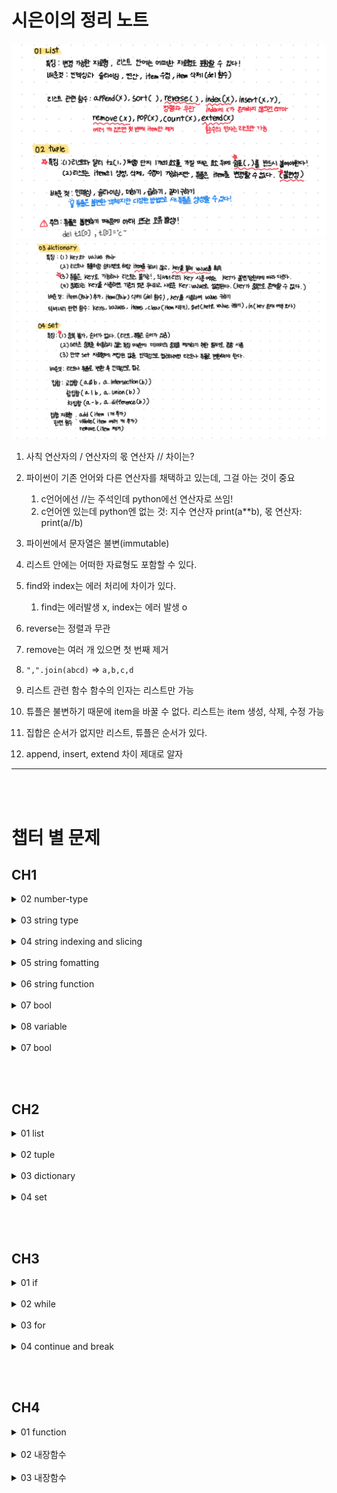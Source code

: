 # 시은이의 정리 노트

![list, tuple](<src/img/list, tuple.jpg>)![dictionary, set](<src/img/dictionary, set.jpg>)

1. 사칙 연산자의 / 연산자의 몫 연산자 // 차이는?

2. 파이썬이 기존 언어와 다른 연산자를 채택하고 있는데, 그걸 아는 것이 중요

   1. c언어에선 //는 주석인데 python에선 연산자로 쓰임!
   2. c언어엔 있는데 python엔 없는 것: 지수 연산자 print(a\*\*b), 몫 연산자: print(a//b)

3. 파이썬에서 문자열은 불변(immutable)

4. 리스트 안에는 어떠한 자료형도 포함할 수 있다.

5. find와 index는 에러 처리에 차이가 있다.
   1. find는 에러발생 x, index는 에러 발생 o
6. reverse는 정렬과 무관

7. remove는 여러 개 있으면 첫 번째 제거

8. `",".join(abcd)` => `a,b,c,d`

9. 리스트 관련 함수 함수의 인자는 리스트만 가능

10. 튜플은 불변하기 때문에 item을 바꿀 수 없다. 리스트는 item 생성, 삭제, 수정 가능

11. 집합은 순서가 없지만 리스트, 튜플은 순서가 있다.

12. append, insert, extend 차이 제대로 알자

---

<br><br>

# 챕터 별 문제

## CH1

<details>
  <summary>02 number-type</summary>
  
> 문제 1: 기본 숫자형

설명: 다음의 변수에 정수형, 실수형 값을 할당한 후, 해당 값의 타입을 출력하는 프로그램을 작성하세요.

- a에 100을 할당
- b에 3.14를 할당

```python
# TODO: 아래에 코드를 작성하세요.
```

> 문제 2: 2진수, 8진수, 16진수 변환

설명: 다음의 10진수 숫자를 각각 2진수, 8진수, 16진수로 변환하여 출력하는 프로그램을 작성하세요.

- 10 (10진수)
- 255 (10진수)

```python
# TODO: 아래에 코드를 작성하세요.
```

> 문제 3: 사칙연산

설명: 두 정수 a = 15, b = 4에 대해 다음의 연산을 수행하고 결과를 출력하는 프로그램을 작성하세요.

- a와 b의 합
- a와 b의 차
- a와 b의 곱
- a를 b로 나눈 결과
- a를 b로 나눈 몫
- a를 b로 나눈 나머지

```python
# TODO: 아래에 코드를 작성하세요.
```

> 문제 4: 지수 연산

설명: 정수 a = 2, b = 5에 대해 a의 b제곱을 계산하고 결과를 출력하는 프로그램을 작성하세요.

```python
# TODO: 아래에 코드를 작성하세요.
```

> 문제 5: 복합 연산자

설명: 정수 x = 10을 초기값으로 설정하고 다음의 연산을 수행하여 결과를 출력하는 프로그램을 작성하세요.

- x에 5를 더하고 결과 출력
- x에 2를 곱하고 결과 출력
- x를 3으로 나누고 결과 출력
- x의 나머지를 4로 구하고 결과 출력
- x를 2로 나눈 몫을 구하고 결과 출력

```python
# TODO: 아래에 코드를 작성하세요.
```

> 문제 6: 실수형 연산

설명: 다음의 두 실수형 변수 num1 = 5.5, num2 = 2.0에 대해 사칙연산을 수행하고 결과를 출력하는 프로그램을 작성하세요.

- 덧셈
- 뺄셈
- 곱셈
- 나눗셈

```python
# TODO: 아래에 코드를 작성하세요.
```

</details>

<br>

<details>
  <summary>03 string type</summary>
  
> 문제 1

다음 중 출력 결과가 올바르게 나오는 코드를 고르세요.

```python
# 1.
print("Python is 'fun'")

# 2.
print('Python is "fun"')

# 3.
print("Python's fun")

# 4.
print('Python's fun')
```

> 문제 2

다음 코드를 실행했을 때 출력 결과는 무엇일까요?

```python
a = "Hello"
b = "World"
print(a + " " + b)  # ?
```

> 문제 3

다음 코드에서 print(a \* 3)의 결과를 예측하세요.

```python
a = "python "
print(a * 3)  # ?
```

> 문제 4

문자열 "Life is too short"의 길이를 구하는 코드를 작성하세요.

```python
a = "Life is too short"
# 문자열 길이를 구하는 코드
```

> 문제 5

다음 중 여러 줄 문자열을 올바르게 출력하는 코드를 고르세요.

```python
# 1.
print("""Hello
World""")

# 2.
print("Hello
World")
```

> 문제 6

- 다음 문자열에 포함된 따옴표를 제대로 출력하도록 코드 작성하기.
  - 문자열: "Python's fun!"

```python
# 코드 작성
```

> 문제 7

다음 코드를 실행했을 때 결과가 어떻게 나오는지 예측하세요.

```python
a = "=" * 10
b = "-" * 5
print(a + b)  # ?
```

</details>

<br>

<details>
  <summary>04 string indexing and slicing</summary>
  
> 문제 1

다음 코드를 실행했을 때 출력 값을 예측하시오.

```python
a = "Python programming"
print(a[0])  # ?
print(a[5])   # ?
print(a[-0])   # ?
print(a[-3])  # ?
```

> 문제 2

다음 코드를 실행했을 때 결과를 예측하세요. 또한, 이 코드에서 문자열 슬라이싱의 start와 end가 각각 어떻게 적용되는지 설명해보세요.

```python
a = "Life is too short, You need Python"
print(a[0:4])  # ?
print(a[:3])  # ?
print(a[3:])  # ?
print(a[8:11])  # ?
print(a[:])  # ?
print(a[2:-3])  # ?

```

> 문제 3

문자열에서 끝에서부터 세 번째 문자를 추출하려면 어떻게 해야 할까요? 코드로 작성해보세요.

```python
a = "Hello, Python!"
# 끝에서 세 번째 문자 추출하는 코드

```

> 문제 4

다음 문자열을 슬라이싱을 사용하여 날짜와 날씨 정보를 각각 추출하는 코드를 작성하세요.

```python
a = "20241014Cloudy"
# 날짜와 날씨를 추출하는 코드 작성

```

> 문제 5

다음 코드를 실행했을 때 출력 결과는 무엇일까요?

```python
a = "I love Python"
print(a[:6])  # ?
print(a[7:])  # ?
```

> 문제 6

- 문자열 "2024년 10월 14일"에서 연, 월, 일을 각각 슬라이싱을 사용해 추출하고, 아래와 같이 출력하는 코드를 작성하세요.
  - 연: 2024
  - 월: 10
  - 일: 14

```python
a = "2024년 10월 14일"
# 연, 월, 일을 추출하는 코드 작성
```

> 문제7

아래 코드가 에러가 나는 이유를 설명하세요.

```python
a="Pithon"
a[1]="y"
print(a[1])
```

> 문제 8

문자열 "Python"에서 두 번째 문자를 "y"로 바꾸기 위해 슬라이싱을 사용한 코드를 작성하세요.

```python
a = "Pithon"
# 두 번째 문자를 "y"로 변경하는 코드 작성
```

</details>

<br>

<details>
  <summary>05 string fomatting</summary>
  
> 문제 1

포맷 함수를 사용하여 아래 문자열을 출력해보세요.

```python
# 출력: Error is 98%.
```

> 문제 2

포맷 함수를 사용하여 아래 문자열을 출력해보세요.

```python
number = 10
day = "three"
# 출력: I ate 10 apples. So, I was sick for three days.
```

> 문제 3

다음 코드의 출력 결과를 예측해 보세요.

```python
a="%s" % "apple"
print(a)

a = "%10s" % "apple"
print(a)

a = "%-10s" % "apple"
print(a)
```

> 문제 4

다음 코드에서 number가 3이고 apples가 "five"일 때, f-string 포매팅을 이용해서 아래와 같은 문자열을 출력하는 코드를 완성하세요.

```python
number = 3
apples = "five"
# 출력: I have 3 apples and my brother has five.
```

> 문제 5

포맷 함수와 f-string 포매팅을 사용하여 왼쪽으로 정렬하고, 총 15자리의 공백을 "!"로 채워서 출력하는 코드를 작성하세요.

```python
a = "Python"
```

> 문제 6

포맷 함수와 f-string 포매팅을 사용하여 소수점 둘째 자리까지만 출력하도록 코드를 수정하세요.

```python
number = 3.14159
```

> 문제 7

f-string 포매팅을 이용하여 age가 25일 때 "나의 나이는 25살입니다."라는 문장을 출력하는 코드를 작성하세요.

```python
age = 25
# 나의 나이는 25살입니다.
```

> 문제 8

포맷 함수와 f-string 포매팅을 사용하여 문자열 "Python"을 가운데 정렬하고, 공백을 \*로 채운 결과를 출력하는 코드를 작성하세요.

```python
a = "Python"
```

</details>

<br>

<details>
  <summary>06 string function</summary>
  
   
> 문제 1

문자열에서 문자 'a'의 개수를 세는 코드를 작성하세요.

> 문제2

문자열 a = "programming"에서 문자 'm'이 처음으로 나타나는 위치를 찾는 코드를 작성하세요.

> 문제3

문자열 "apple"에서 find()와 index()의 차이를 확인해보세요. 문자 'p'와 'z'를 찾는 코드를 작성하세요.

> 문제4

문자열 "abcd"를 콤마(,)로 구분하여 연결된 문자열로 변환하는 코드를 작성하세요.

> 문제5

문자열 "HELLO world"를 모두 소문자로 변환한 결과를 출력하는 코드를 작성하세요.

> 문제6

문자열 "hello world"를 모두 대문자로 변환한 결과를 출력하는 코드를 작성하세요.

> 문제7

다음 문자열에서 왼쪽과 오른쪽의 공백을 제거한 후 결과를 출력하세요.

```python
a= "  hi  "
```

> 문제8

다음 문자열에서 오른쪽의 공백을 제거한 후 결과를 출력하세요.

```python
a= "  hi  "
```

> 문제9

문자열 "I love apples"에서 "apples"를 "bananas"로 변경하는 코드를 작성하세요.

> 문제10

문자열 "one:two:three:four"를 콜론(:)을 기준으로 분리한 후, 결과를 출력하세요.

</details>

<br>

<details>
  <summary>07 bool</summary>

> 문제1

다음 코드의 출력 결과를 예측해보세요.

```python
a = bool("Hello World")
b = bool("")
c = bool([0, 1, 2])
d = bool([])

print(a)
print(b)
print(c)
print(d)
```

> 문제2

다음 코드에서 참(True) 또는 거짓(False)으로 평가되는 값을 확인하고, 올바른 결과를 예측하세요.

```python
a = bool(0)
b = bool(-1)
c = bool(3.14)
d = bool(None)

print(a)
print(b)
print(c)
print(d)
```

> 문제3

다음 리스트에서 참(True)로 평가되는 값만 출력하도록 코드를 작성하세요.

```python
items = [0, 1, "", "Python", [], [1, 2], {}, {"key": "value"}, None]

# 힌트: for 문과 if 문을 활용하세요.
```

> 문제4

사용자로부터 입력받은 값이 비어있지 않으면 "입력되었습니다"를 출력하고, 비어 있으면 "입력되지 않았습니다"를 출력하는 프로그램을 작성하세요.

```python
# 예시
user_input = input("값을 입력하세요: ")

# 여기서 작성
```

> 문제5

다음 값들이 참(True)인지 거짓(False)인지 확인하는 코드를 작성하세요.

```python
bool("False")
bool([])
bool([None])
bool({})
bool(100)
bool(())
bool((""))
```

</details>

<br>

<details>
  <summary>08 variable</summary>

> 문제1

다음 코드의 출력 결과를 예측해보세요.

```python
a = [1, 2, 3]
b = a

a[0] = 100
print(a)  # ?
print(b)  # ?
```

> 문제2

다음 코드에서 a와 b가 같은 객체를 가리키는지 확인하는 코드를 작성하세요.

```python
a = [1, 2, 3]
b = a[:]

# a와 b가 같은 객체인지 확인하는 코드
```

> 문제3

copy 모듈을 사용하지 않고 리스트 a를 복사하여 b에 저장한 후, a의 값을 수정했을 때 b의 값이 영향을 받지 않도록 하세요.

```python
a=[1,2,3]

# 여기서 작성
```

> 문제4

copy 모듈을 사용하여 리스트 a를 복사하여 b에 저장한 후, a의 값을 수정했을 때 b의 값이 영향을 받지 않도록 하세요.

```python
a=[1,2,3]

# 여기서 작성
```

> 문제5

다음 코드를 실행했을 때 출력 결과가 무엇일지 예측하세요.

```python
a, b = ("apple", "banana")
print(a)  # ?
print(b)  # ?
```

> 문제6

다음 코드에서 여러 변수에 같은 값을 할당하고, 그 값을 출력하는 코드를 작성하세요.

```python
a = b = c = "hello"

print(a)  # ?
print(b)  # ?
print(c)  # ?
```

> 문제7

두 변수 a와 b의 값을 서로 바꾸는 코드를 작성하세요.

```python
a = 10
b = 20

# a와 b의 값을 바꾸는 코드
print(a)  # 20
print(b)  # 10
```

> 문제8

리스트 [10, 20, 30]을 변수 a, b, c에 각각 할당하는 코드를 작성하세요. 한 줄로 해결해 보세요.

```python
# 예시: a = 10, b = 20, c = 30
```

</details>

<br>

<details>
  <summary>07 bool</summary>

> 문제1

다음 코드의 출력 결과를 예측해보세요.

```python
a = bool("Hello World")
b = bool("")
c = bool([0, 1, 2])
d = bool([])

print(a)
print(b)
print(c)
print(d)
```

> 문제2

다음 코드에서 참(True) 또는 거짓(False)으로 평가되는 값을 확인하고, 올바른 결과를 예측하세요.

```python
a = bool(0)
b = bool(-1)
c = bool(3.14)
d = bool(None)

print(a)
print(b)
print(c)
print(d)
```

> 문제3

다음 리스트에서 참(True)로 평가되는 값만 출력하도록 코드를 작성하세요.

```python
items = [0, 1, "", "Python", [], [1, 2], {}, {"key": "value"}, None]

# 힌트: for 문과 if 문을 활용하세요.
```

> 문제4

사용자로부터 입력받은 값이 비어있지 않으면 "입력되었습니다"를 출력하고, 비어 있으면 "입력되지 않았습니다"를 출력하는 프로그램을 작성하세요.

```python
# 예시
user_input = input("값을 입력하세요: ")

# 여기서 작성
```

> 문제5

다음 값들이 참(True)인지 거짓(False)인지 확인하는 코드를 작성하세요.

```python
bool("False")
bool([])
bool([None])
bool({})
bool(100)
```

</details>

<br><br>

## CH2

<details>
  <summary>01 list</summary>

> 문제1

다음 리스트에서 ['a', 'b', 'c']를 인덱싱으로 출력하는 코드를 작성하세요.

```python
a = [1, 2, 3, ['a', 'b', 'c']]
```

> 문제2

다음 코드의 출력 값은 무엇일까용?

```python
a = [1, 2, 3, ['a', 'b', 'c']]
print(a[3]) #
print(a[-1]) #

print(a[-1][0]) #
print(a[-1][1]) #
```

> 문제3

다음 리스트에서 ['Life', 'is']를 슬라이싱으로 출력하는 코드를 작성하세요.

```python
a = [1, 2, ['Life', 'is', 'too', 'short']]
```

> 문제4

다음 리스트의 출력 결과는 무엇일까요?

```python
a=[1,2,3,["a","b","c"],4,5]
print(a[0:2]) #
print(a[:2]) #
print(a[2:]) #


a=[1,2,3,["a","b","c"],4,5]
print(a[2:5]) #
print(a[3][:2]) #
```

> 문제3

다음 리스트 a와 b를 더한 결과는 무엇인가요?

```python
a = [1, 2, 3]
b = [4, 5, 6]
```

> 문제4

다음 코드에서 리스트 a의 값을 [1, 4, 3]으로 수정하세요.

```python
a = [1, 2, 3]
```

> 문제5

2가지 방식을 사용하여 리스트에서 마지막 요소를 삭제하는 코드를 작성하세요.

```python
a = [1, 2, 3, 4]
```

> 문제6

슬라이스를 사용하여 리스트 0,1번째 item을 삭제하는 코드를 작성하세요.

```python
a = [1, 2, 3, 4]
```

> 문제7

다음 리스트를 오름차순으로 정렬하고, 그 결과를 출력하는 코드를 작성하세요.

```python
a = [3, 1, 4, 5, 2]
```

> 문제8

리스트에 새로운 요소 [7, 8]을 추가하는 코드를 두 가지 방식으로 작성하세요.

```python
a = [1, 2, 3, 4, 5, 6]
```

> 문제9

리스트에서 숫자 3이 몇 번 등장하는지 출력하는 코드를 작성하세요.

```python
a = [3, 1, 2, 3, 4, 3, 5]
```

> 문제10

다음 리스트의 순서를 뒤집는 코드를 작성하세요.

```python
a=["a","c","b"]
```

> 문제 11

리스트의 0번째 위치에 4를 삽입하는 코드를 작성하세요

```python
a=[1,2,3]
```

> 문제 12

리스트의 3번째 위치에 5를 삽입하는 코드를 작성하세요

```python
a=[4, 1, 2, 3]
```

> 문제13

다음 코드의 출력 값을 예측해보세요.

```python
a=[1,2,3,1,2,3]
a.remove(3)
```

</details>

<br>

<details>
  <summary>02 tuple</summary>

> 문제1

다음 튜플에서 "b"를 인덱싱으로 출력하는 코드를 작성하세요.

```python
t1 = (1, 2, "a", "b")
```

> 문제2

다음 튜플에서 ("a", "b")를 슬라이싱으로 출력하는 코드를 작성하세요.

```python
t2 = (1, 2, 3, "a", "b")
```

> 문제3

다음 두 튜플 t1과 t2를 더한 결과는 무엇인가요?

```python
t1=(1,2,"a","b")
t2 = (3, 4)
```

> 문제4

다음 두 튜플 t2과 t3를 곱한 결과는 무엇인가요?

```python
t2=(3,4)
t3=t2*3
```

> 문제5

다음 튜플의 길이를 구하는 코드를 작성하세요.

```python
t3 = (1, 2, 3, "a", "b", "c")
```

> 문제6

다음 튜플을 두 배로 곱한 결과를 출력하는 코드를 작성하세요.

```python
t4 = (1, "a", 3)
```

> 문제7

아래 코드가 오류가 나는 이유를 리스트와 튜플의 차이점에 빗대어 설명해주세요.

```python
del t1[0]
t1[0]="c"
```

</details>

<br>

<details>
  <summary>03 dictionary</summary>

> 문제1

다음 딕셔너리에서 "name" 키에 해당하는 값을 출력하는 코드를 작성하세요.

```python
a = {"name": "pey", "age": 30, "city": "Seoul"}
```

> 문제2

다음 딕셔너리에 "email" 키와 "email@example.com" 값을 추가하는 코드를 작성하세요.

```python
b = {"name": "pey", "age": 30, "city": "Seoul"}
```

> 문제3

다음 딕셔너리에서 "age" 키에 해당하는 값을 "31"로 수정하는 코드를 작성하세요.

```python
c = {"name": "pey", "age": 30, "city": "Seoul"}
```

> 문제4

다음 딕셔너리에서 "city" 키를 삭제하는 코드를 작성하세요.

```python
d = {"name": "pey", "age": 30, "city": "Seoul"}
```

> 문제5

다음 딕셔너리에 존재하지 않는 "phone" 키를 찾을 때, 값이 없으면 "No phone number"를 반환하는 코드를 작성하세요.

```python
e = {"name": "pey", "age": 30}
```

> 문제6

다음 딕셔너리의 출력 값을 예상해보세요.

```python
a={1:"a",1:"b"}
```

> 문제7

다음 딕셔너리가 오류가 나는 이유를 설명해보세요.

```python
# a={[1,2]:"hi"}
# print(a)
```

> 문제8

다음 딕셔너리의 key 리스트를 만들고 list로 반환하세요.

```python
a={"name":"pey", "phone":"010-1234-5678", "birth":"1118"}
```

> 문제9

for in 함수를사용하여 아래와 같이 key를 반환하세요

```python
# name
# phone
# birth
```

> 문제10

다음 딕셔너리의 value 리스트를 만들고 list로 반환하세요.

```python
a={"name":"pey", "phone":"010-1234-5678", "birth":"1118"}
```

> 문제 11

다음 딕셔너리의 item을 구하고 list로 반환하세요

```python
a={"name":"pey", "phone":"010-1234-5678", "birth":"1118"}
```

> 문제12

다음 딕셔너리의 item을 삭제하세요.

```python
a={"name":"pey", "phone":"010-1234-5678", "birth":"1118"}
```

> 문제13

함수를 사용하여 key로 value값을 구하세요.

```python
a={"name":"pey", "phone":"010-1234-5678", "birth":"1118"}
```

> 문제14

아래 코드가 오류가 나는 이유와 오류가 나지 않도록 변경한 코드를 작성하세요.

```python
# b=a["nokey"]
# print(b)
```

> 문제15

딕셔너리에 "name"이라는 키가 존재하는지 확인하는 코드를 작성하세요.

</details>

<br>

<details>
  <summary>04 set</summary>

> 문제1

다음 리스트에서 중복을 제거하여 집합으로 변환한 후 출력하는 코드를 작성하세요.

```python
my_list = [1, 2, 2, 3, 4, 4, 5]
```

> 문제2

다음 두 집합의 교집합을 두 가지 방식으로 구하세요.

```python
set1 = {1, 2, 3, 4, 5}
set2 = {4, 5, 6, 7, 8}
```

> 문제3

다음 두 집합의 합집합을 두 가지 방식으로 구하세요.

```python
set1 = {1, 2, 3}
set2 = {3, 4, 5}
```

> 문제4

다음 두 집합의 차집합을 두 가지 방식으로 구하세요.

```python
set1 = {1, 2, 3, 4}
set2 = {2, 3, 5}
```

> 문제5

다음 집합에 숫자 7을 추가한 후, 숫자 1을 제거하는 코드를 작성하세요.

```python
set1 = {1, 2, 3, 4, 5}
```

> 문제6

다음 집합에 숫자 6,7을 추가하는 코드를 작성하세요.

```python
set1 = {1, 2, 3, 4, 5}
```

> 문제7

다음 집합을 리스트와 튜플로 변환하세요.

```python
s1=set([1,2,3])
```

</details>

<br><br>

## CH3

<details>
  <summary>01 if</summary>

> 문제 1: 돈이 있으면 택시 타기

설명: 아래 코드를 참고하여 주어진 조건에 따라 다른 메시지를 출력하는 코드를 작성하세요.

- money 변수를 True 또는 False로 설정합니다.
- money가 True일 경우 "택시를 타고 가라"라는 메시지를 출력하고, False일 경우 "걸어가라"라는 메시지를 출력하도록 하세요.

```python
# TODO: 아래에 코드를 작성하세요.
```

> 문제 2: 논리 연산자 사용하기

설명: 아래 코드를 참고하여 금액과 카드를 활용해 택시를 탈 수 있는지를 판단하세요.

money 변수를 2000으로 설정하고 card 변수를 True로 설정합니다.

- money가 3000 이상이거나 card가 True인 경우 "택시를 타고 가라"라는 메시지를 출력하고, 그렇지 않을 경우 "걸어가라"라는 메시지를 출력하도록 코드를 작성하세요.

```python
# TODO: 아래에 코드를 작성하세요.
```

> 문제 3: 리스트에서 값 확인하기

설명: 주어진 리스트에서 특정 값이 포함되어 있는지 확인하는 코드를 작성하세요.

- pocket 리스트를 ["paper", "cellphone", "money"]로 설정합니다.
- 만약 "money"가 pocket 리스트에 포함되어 있으면 "택시를 타고 가라"라는 메시지를 출력하고, 그렇지 않으면 "걸어가라"라는 메시지를 출력하도록 하세요.

```python
# TODO: 아래에 코드를 작성하세요.
```

> 문제 4: 카드 여부에 따른 판단

설명: 다음 조건에 따라 메시지를 출력하는 코드를 작성하세요.

- pocket 리스트를 ["paper", "cellphone"]로 설정하고 card 변수를 True로 설정합니다.
- 만약 "money"가 pocket 리스트에 포함되어 있으면 "택시를 타고 가라"라는 메시지를 출력하고,
- 그렇지 않으면 카드 여부에 따라 "택시를 타고 가라" 또는 "걸어가라"라는 메시지를 출력하도록 하세요.

```python
# TODO: 아래에 코드를 작성하세요.
```

> 문제 5: 조건부 표현식 활용하기

설명: 점수를 바탕으로 메시지를 출력하는 코드를 작성하세요.

- score 변수를 40으로 설정합니다.
- score가 60 이상이면 "success", 그렇지 않으면 "failure"라는 메시지를 출력하는 코드를 조건부 표현식을 사용하여 작성하세요.

```python
# TODO: 아래에 코드를 작성하세요.
```

> 문제 6: pass 문 활용하기

설명: pass 문을 활용하여 특정 조건을 건너뛰는 코드를 작성하세요.

- pocket 리스트를 ["paper", "cellphone", "money"]로 설정합니다.
- 만약 "money"가 포함되어 있으면 pass를 사용하여 아무 작업도 하지 않고, 그렇지 않으면 "카드를 꺼내라"라는 메시지를 출력하는 코드를 작성하세요.

```python
# TODO: 아래에 코드를 작성하세요.
```

</details>

<br>

<details>
  <summary>02 while</summary>

> 문제 1: 나무 찍기 게임

설명: 나무를 5번 찍는 게임을 만듭니다. 사용자가 나무를 몇 번 찍었는지 출력하고, 3번 찍었을 때 "나무 넘어갑니다."라고 출력합니다. 사용자가 5번 찍으면 게임이 종료됩니다.

```python
# TODO: 아래에 코드를 작성하세요.
```

> 문제 2: 커피 자판기

설명: 커피 자판기 프로그램을 작성하세요. 사용자가 돈을 입력하면, 300원이면 커피를 주고, 300원 초과일 경우 거스름돈을 주며 커피를 제공합니다. 300원 미만일 경우 "돈을 다시 돌려주고 커피를 주지 않습니다."라는 메시지를 출력합니다. 만약 커피가 다 떨어지면 "커피가 다 떨어졌습니다. 판매를 중지 합니다."라는 메시지를 출력하고 프로그램을 종료합니다.

```python
# TODO: 아래에 코드를 작성하세요.
```

> 문제 3: 홀수 출력하기

설명: 1부터 10까지의 숫자를 순회하면서 짝수는 continue를 사용하여 건너뛰고 홀수만 출력하는 프로그램을 작성하세요.

```python
# TODO: 아래에 코드를 작성하세요.
```

> 문제 4: 1부터 100까지의 합계 구하기 (10의 배수 제외)

설명: 1부터 100까지의 숫자 중 10의 배수를 제외한 나머지 숫자의 합계를 구하는 프로그램을 작성하세요. 이때 continue를 사용하여 10의 배수를 건너뛰도록 합니다.

```python
# TODO: 아래에 코드를 작성하세요.
```

> 문제 5: 사용자가 입력한 숫자 합계 구하기

설명: 사용자가 입력한 숫자의 합계를 구하는 프로그램을 작성하세요. 사용자가 0을 입력하면 종료됩니다. 이때, 사용자가 음수를 입력하면 "음수를 입력하셨습니다."라는 메시지를 출력하고, 다음 숫자를 입력받습니다.

```python
# TODO: 아래에 코드를 작성하세요.
```

> 문제 6: 특정 숫자까지의 짝수 출력하기

설명: 사용자가 특정 숫자를 입력하면, 1부터 해당 숫자까지의 짝수만 출력하는 프로그램을 작성하세요. continue를 사용하여 홀수는 건너뛰도록 합니다.

```python
# TODO: 아래에 코드를 작성하세요.
```

</details>

<br>

<details>
  <summary>03 for</summary>

> 문제 1: 학생 점수 합격 여부 출력하기

설명: 아래와 같이 5명의 학생 점수가 주어졌을 때, 합격인지 불합격인지 결과를 출력하는 프로그램을 작성하세요.

- 점수 리스트 marks를 [85, 55, 75, 45, 90]으로 설정합니다.
- 각 학생의 점수가 60점 이상이면 "n번 학생은 합격입니다."라고 출력하고, 그렇지 않으면 "n번 학생은 불합격입니다."라고 출력하세요.

```python
marks = [85, 55, 75, 45, 90]
# TODO: 아래에 코드를 작성하세요.
```

> 문제 2: 합격자에게만 축하 메시지 보내기

설명: 문제 1에서 작성한 프로그램을 바탕으로, 합격한 학생에게만 축하 메시지를 출력하는 코드를 작성하세요.

- 점수 리스트는 동일하게 사용합니다.
- 합격한 학생에게만 "n번 학생 축하합니다. 합격입니다."라고 출력하도록 하세요.

```python
marks = [85, 55, 75, 45, 90]
# TODO: 아래에 코드를 작성하세요.
```

> 문제 3: 1부터 20까지의 합계 구하기

설명: range 함수를 사용하여 1부터 20까지의 합계를 계산하고 출력하는 프로그램을 작성하세요.

```python
# TODO: 아래에 코드를 작성하세요.
```

> 문제 4: 리스트 내포 사용하여 제곱 리스트 만들기

설명: 1부터 10까지의 숫자를 제곱한 값을 가진 리스트를 리스트 내포를 사용하여 만들고 출력하세요.

- 결과 리스트는 [1, 4, 9, 16, 25, 36, 49, 64, 81, 100]이 되어야 합니다.

```python
# TODO: 아래에 코드를 작성하세요.
```

> 문제 5: 홀수 리스트 만들기

설명: 1부터 30까지의 숫자 중 홀수만 포함된 리스트를 만들고 출력하세요. 리스트 내포를 사용하여 구현합니다.

```python
# TODO: 아래에 코드를 작성하세요.
```

> 문제 6: 리스트에서 특정 조건을 만족하는 값 필터링하기

설명: 주어진 리스트에서 10보다 큰 값만을 포함하는 새로운 리스트를 만들어 출력하세요.

- 원본 리스트는 [5, 12, 3, 18, 7, 30, 9]입니다.

```python
original_list = [5, 12, 3, 18, 7, 30, 9]
# TODO: 아래에 코드를 작성하세요.
```

</details>

<br>

<details>
  <summary>04 continue and break</summary>

> 문제 1: 홀수 출력하기 (continue 사용)

설명: 1부터 20까지의 숫자 중 홀수만 출력하는 프로그램을 작성하세요. 이때 짝수는 continue를 사용하여 출력하지 않도록 합니다.

```python
# TODO: 아래에 코드를 작성하세요.
```

> 문제 2: 첫 짝수 출력 후 종료하기 (break 사용)

설명: 1부터 10까지의 숫자를 순회하면서 첫 번째 짝수를 출력하고, 그 후에는 더 이상 숫자를 출력하지 않는 프로그램을 작성하세요. 이때 break를 사용하여 반복문을 종료합니다.

```python
# TODO: 아래에 코드를 작성하세요.
```

> 문제 3: 1부터 10까지의 숫자 중 짝수는 패스하고 출력하기 (pass 사용)

설명: 1부터 10까지의 숫자를 순회하면서 짝수는 pass를 사용하고 홀수만 출력하는 프로그램을 작성하세요.

```python
# TODO: 아래에 코드를 작성하세요.
```

> 문제 4: 1부터 100까지의 합계 구하기 (continue 사용)

설명: 1부터 100까지의 숫자 중 10의 배수는 건너뛰고 나머지 숫자의 합계를 구하는 프로그램을 작성하세요. 이때 continue를 사용하여 10의 배수를 건너뛰도록 합니다.

```python
# TODO: 아래에 코드를 작성하세요.
```

> 문제 5: "a"가 포함된 문자열 필터링하기 (break 사용)

설명: 주어진 문자열 리스트에서 "a"가 포함된 문자열을 만나면 출력하고, 그 후 더 이상 문자열을 출력하지 않는 프로그램을 작성하세요. 이때 break를 사용합니다.

```python
strings = ["apple", "banana", "cherry", "date", "fig", "grape"]
# TODO: 아래에 코드를 작성하세요.
```

> 문제 6: 1부터 50까지의 숫자 중 7의 배수는 건너뛰고 출력하기 (pass 사용)

설명: 1부터 50까지의 숫자를 순회하면서 7의 배수는 pass하고 나머지 숫자를 출력하는 프로그램을 작성하세요.

```python
# TODO: 아래에 코드를 작성하세요.
```

</details>

<br><br>

## CH4

<details>
  <summary>01 function</summary>

> 문제1

입력값 없이 "Hello, World!"를 출력하는 함수를 작성하세요.

> 문제2

두 개의 숫자를 입력받아 합계를 출력하는 함수 print_sum(a, b)를 작성하세요. 함수는 값을 반환하지 않고, 결과만 출력합니다.

> 문제3

세 가지 매개변수를 받는 함수 introduce_myself를 작성하세요. 이때, 성별 매개변수는 기본값으로 "남자"를 갖도록 하고, 이름과 나이는 입력받습니다. 함수는 자기소개를 출력합니다.

```python
# 예시 출력
나의 이름은 홍길동 입니다.
나이는 30 살입니다.
남자입니다.
```

> 문제4

함수 multiply_all을 작성하세요. 이 함수는 여러 개의 숫자를 입력받아 모두 곱한 결과를 반환합니다.

```python
multiply_all(1, 2, 3, 4)
# 결과: 24
```

> 문제5

키워드 매개변수로 받은 정보를 출력하는 print_info(\*\*kwargs) 함수를 작성하세요.

```python
print_info(name="홍길동", age=25, city="서울")
# {'name': '홍길동', 'age': 25, 'city': '서울'}
```

> 문제6

함수 calculate를 작성하세요. 이 함수는 두 개의 숫자를 입력받아 두 숫자의 합과 곱을 동시에 반환합니다.

> 문제7

전역 변수 a를 함수 내부에서 1 증가시키는 함수 increase_a를 작성하세요. 이때, 함수는 global 키워드를 사용하여 전역 변수를 수정합니다.

> 문제8

두 개의 숫자를 입력받아 더한 결과를 반환하는 lambda 함수를 작성하세요.

</details>

<br>

<details>
  <summary>02 내장함수</summary>

> 문제1

주어진 숫자의 절대값을 구하는 코드를 작성하세요. 숫자는 -15입니다.

> 문제2

리스트 [1, 2, 3, 0]에 포함된 모든 요소가 참인지 확인하는 코드를 작성하세요.

> 문제3

리스트 [10, 5, 20, 3]에서 최대값과 최소값을 구하는 코드를 작성하세요.

> 문제4

문자열 "Hello, Python!"의 길이를 구하는 코드를 작성하세요.

> 문제5

문자열 "hello"를 리스트로 변환하는 코드를 작성하세요.

> 문제6

3의 4제곱을 구하는 코드를 작성하세요.

> 문제7

리스트 ["a", "b", "c"]의 인덱스와 값을 함께 출력하는 코드를 작성하세요.

> 문제8

리스트 [1, 2, 3, 4, 5]의 모든 숫자를 더한 합계를 구하는 코드를 작성하세요.

> 문제9

리스트 [3, 1, 4, 1, 5, 9, 2]를 오름차순으로 정렬하는 코드를 작성하세요.

</details>

<br>

<details>
  <summary>03 내장함수</summary>

> 문제1

유니코드 숫자 65에 해당하는 문자를 구하고, 문자 'A'의 유니코드 값을 구하는 코드를 작성하세요.

> 문제2

숫자 10을 3으로 나눈 몫과 나머지를 구하는 코드를 작성하세요.

> 문제3

문자열 "(10 + 5) \* 3"을 계산하여 그 결과를 출력하는 코드를 작성하세요.

> 문제4

리스트 [-10, 20, 30, -40, 50]에서 양수만 추출하는 코드를 작성하세요.

> 문제5

숫자 255를 16진수와 8진수로 변환하는 코드를 작성하세요.

> 문제6

변수 x = 10에 저장된 값의 메모리 주소를 출력하는 코드를 작성하세요.

> 문제7

문자열 "hello"와 리스트 [1, 2, 3]을 각각 튜플로 변환하는 코드를 작성하세요.

> 문제8

리스트 []와 파일 객체를 열어 그들의 자료형을 출력하는 코드를 작성하세요.

> 문제9

리스트 [1, 2, 3]과 [4, 5, 6]을 묶어서 출력하는 코드를 작성하세요.

</details>

<br>
